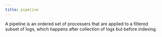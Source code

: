 ```yaml
---
title: pipeline
---
```

A pipeline is an ordered set of processers that are applied to a filtered subset of logs, which happens after collection of logs but before indexing.